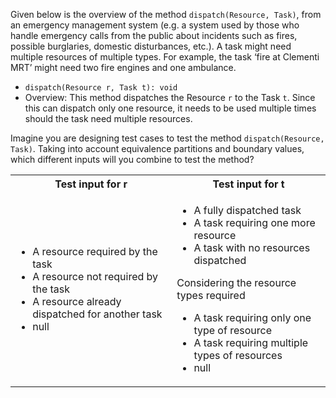 <panel header="{{ icon_Q_A }} Dispatch resources">

Given below is the overview of the method `dispatch(Resource, Task)`, from an emergency management system (e.g. a system used by those who handle emergency calls from the public about incidents such as fires, possible burglaries, domestic disturbances, etc.). A task might need multiple resources of multiple types. For example, the task ‘fire at Clementi MRT’ might need two fire engines and one ambulance.

* `dispatch(Resource r, Task t): void`
* Overview: This method dispatches the Resource `r` to the Task `t`. Since this can dispatch only one resource, it needs to be used multiple times should the task need multiple resources.

Imagine you are designing test cases to test the method `dispatch(Resource, Task)`. Taking into account equivalence partitions and boundary values, which different inputs will you combine to test the method?

<panel type="seamless" header="{{ icon_A }} Answer" minimized>

<table class="table">
<tbody>
  <tr>
    <th>Test input for r</th>
    <th>Test input for t</th>
  </tr>
  <tr>
    <td>
      <ul>
        <li>A resource required by the task</li>
        <li>A resource not required by the task</li>
        <li>A resource already dispatched for another task</li>
        <li>null</li>
      </ul>
    </td>
    <td>
      <ul>
        <li>A fully dispatched task</li>
        <li>A task requiring one more resource</li>
        <li>A task with no resources dispatched</li>
      </ul>
      Considering the resource types required
      <ul>
        <li>A task requiring only one type of resource</li>
        <li>A task requiring multiple types of resources</li>
        <li>null</li>
      </ul>
    </td>
  </tr>
</tbody>
</table>

</panel>
</panel>
